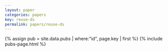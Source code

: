 ```yaml
---
layout: paper
categories: papers
key: reuse-ds
permalink: papers/reuse-ds
---
```


{% assign pub = site.data.pubs | where:"id", page.key | first %}
{% include pubs-page.html %}